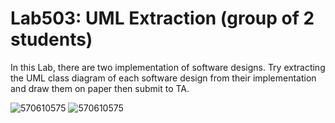 ﻿# Lab503: UML Extraction (group of 2 students)

In this Lab, there are two implementation of software designs.
Try extracting the UML class diagram of each software design 
from their implementation and draw them on paper then submit to TA.

![570610575](http://www.uppic.biz/images/2015/09/29/LAB503_DESIGN1.png)
![570610575](http://www.uppic.biz/images/2015/09/29/LAB503_DESIGN2.png)
